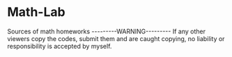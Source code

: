 # Math-Lab
Sources of math homeworks
---------WARNING---------
If any other viewers copy the codes, submit them and are caught copying, no liability or responsibility is accepted by myself.
